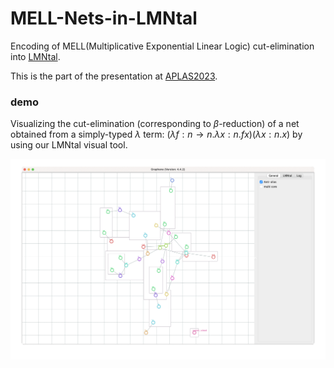 # MELL-Nets-in-LMNtal

Encoding of MELL(Multiplicative Exponential Linear Logic) cut-elimination into [LMNtal](https://www.ueda.info.waseda.ac.jp/lmntal/index.php).

This is the part of the presentation at [APLAS2023](https://conf.researchr.org/details/aplas-2023/src-and-posters/4/-Non-SRC-Encoding-MELL-Cut-Elimination-into-a-Hierarchical-Graph-Rewriting-Language).

### demo

Visualizing the cut-elimination (corresponding to $\beta$-reduction) of a net obtained from a simply-typed $\lambda$ term: $(\lambda f: n \to n . \lambda x: n . f x)(\lambda x : n . x)$ by using our LMNtal visual tool.

![demo](/fig/demo.gif)

